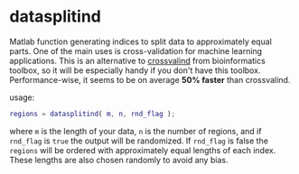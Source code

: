 # datasplitind
Matlab function generating indices to split data to approximately equal parts. 
One of the main uses is cross-validation for machine learning applications. 
This is an alternative to [crossvalind](https://uk.mathworks.com/help/bioinfo/ref/crossvalind.html) from bioinformatics toolbox, so it will be especially handy if you don't have this toolbox.
Performance-wise, it seems to be on average **50% faster** than crossvalind.

usage: 
```matlab
regions = datasplitind( m, n, rnd_flag );
```
where `m` is the length of your data, `n` is the number of regions, and if `rnd_flag` is `true` the output will be randomized. If `rnd_flag` is 
false the `regions` will be ordered with approximately equal lengths of each index. These lengths are also chosen randomly to avoid any bias.
